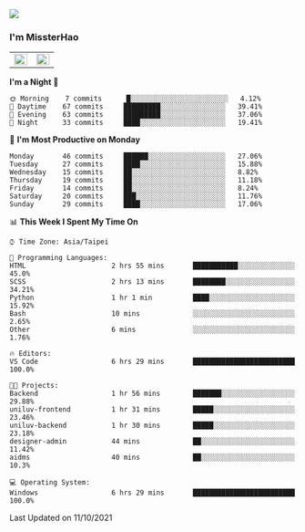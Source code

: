 ![](https://komarev.com/ghpvc/?username=MissterHao&color=ff69b4)

### I'm MissterHao


<!-- Readme stats -->
<!-- https://github.com/anuraghazra/github-readme-stats -->
<table>
<tr>
    <td valign="top" width="50%">
    <img src="https://github-readme-stats.vercel.app/api?username=MissterHao&hide_border=true&show_icons=true&locale=en" align="left" style="width: 100%" />
    </td>
    <td valign="top" width="50%">
    <img src="https://github-readme-stats.vercel.app/api/top-langs?username=MissterHao&hide_border=true&show_icons=true&locale=en&layout=compact" align="left" style="width: 100%" />
    </td>
</tr>
</table>  


<!--START_SECTION:waka-->
**I'm a Night 🦉** 

```text
🌞 Morning    7 commits      █░░░░░░░░░░░░░░░░░░░░░░░░   4.12% 
🌆 Daytime    67 commits     █████████░░░░░░░░░░░░░░░░   39.41% 
🌃 Evening    63 commits     █████████░░░░░░░░░░░░░░░░   37.06% 
🌙 Night      33 commits     ████░░░░░░░░░░░░░░░░░░░░░   19.41%

```
📅 **I'm Most Productive on Monday** 

```text
Monday       46 commits     ██████░░░░░░░░░░░░░░░░░░░   27.06% 
Tuesday      27 commits     ████░░░░░░░░░░░░░░░░░░░░░   15.88% 
Wednesday    15 commits     ██░░░░░░░░░░░░░░░░░░░░░░░   8.82% 
Thursday     19 commits     ██░░░░░░░░░░░░░░░░░░░░░░░   11.18% 
Friday       14 commits     ██░░░░░░░░░░░░░░░░░░░░░░░   8.24% 
Saturday     20 commits     ███░░░░░░░░░░░░░░░░░░░░░░   11.76% 
Sunday       29 commits     ████░░░░░░░░░░░░░░░░░░░░░   17.06%

```


📊 **This Week I Spent My Time On** 

```text
⌚︎ Time Zone: Asia/Taipei

💬 Programming Languages: 
HTML                     2 hrs 55 mins       ███████████░░░░░░░░░░░░░░   45.0% 
SCSS                     2 hrs 13 mins       ████████░░░░░░░░░░░░░░░░░   34.21% 
Python                   1 hr 1 min          ████░░░░░░░░░░░░░░░░░░░░░   15.92% 
Bash                     10 mins             ░░░░░░░░░░░░░░░░░░░░░░░░░   2.65% 
Other                    6 mins              ░░░░░░░░░░░░░░░░░░░░░░░░░   1.76%

🔥 Editors: 
VS Code                  6 hrs 29 mins       █████████████████████████   100.0%

🐱‍💻 Projects: 
Backend                  1 hr 56 mins        ███████░░░░░░░░░░░░░░░░░░   29.88% 
uniluv-frontend          1 hr 31 mins        █████░░░░░░░░░░░░░░░░░░░░   23.46% 
uniluv-backend           1 hr 30 mins        █████░░░░░░░░░░░░░░░░░░░░   23.18% 
designer-admin           44 mins             ██░░░░░░░░░░░░░░░░░░░░░░░   11.42% 
aidms                    40 mins             ██░░░░░░░░░░░░░░░░░░░░░░░   10.3%

💻 Operating System: 
Windows                  6 hrs 29 mins       █████████████████████████   100.0%

```


 Last Updated on 11/10/2021
<!--END_SECTION:waka-->

<!--
**MissterHao/MissterHao** is a ✨ _special_ ✨ repository because its `README.md` (this file) appears on your GitHub profile.

Here are some ideas to get you started:

- 🔭 I’m currently working on ...
- 🌱 I’m currently learning ...
- 👯 I’m looking to collaborate on ...
- 🤔 I’m looking for help with ...
- 💬 Ask me about ...
- 📫 How to reach me: ...
- 😄 Pronouns: ...
- ⚡ Fun fact: ...
-->
